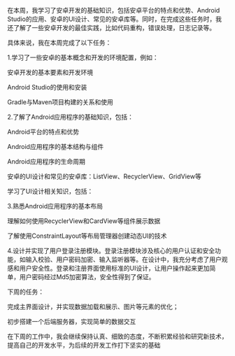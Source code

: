 在本周，我学习了安卓开发的基础知识，包括安卓平台的特点和优势、Android Studio的应用、安卓的UI设计、常见的安卓库等。同时，在完成这些任务时，我还了解了一些安卓开发的最佳实践，比如代码重构，错误处理，日志记录等。

具体来说，我在本周完成了以下任务：

1.学习了一些安卓的基本概念和开发的环境配置，例如：

安卓开发的基本要素和开发环境

Android Studio的使用和安装

Gradle与Maven项目构建的关系和使用

2.了解了Android应用程序的基础知识，包括：

Android平台的特点和优势

Android应用程序的基本结构与组件

Android应用程序的生命周期

安卓的UI设计和常见的安卓库：ListView、RecyclerView、GridView等

学习了UI设计相关知识，包括：

3.熟悉Android应用程序的基本布局

理解如何使用RecyclerView和CardView等组件展示数据

了解使用ConstraintLayout等布局管理器创建动态UI的技术

4.设计并实现了用户登录注册模块。登录注册模块涉及核心的用户认证和安全功能，如输入校验、用户密码加密、输入监听器等。在设计中，我充分考虑了用户观感和用户安全性。登录和注册界面使用标准的UI设计，让用户操作起来更加简单，用户密码经过Md5加密算法，安全性得到了保证。

下周的任务：

  完成主界面设计，并实现数据加载和展示、图片等元素的优化；

初步搭建一个后端服务器，实现简单的数据交互

在下周的工作中，我会继续保持认真、细致的态度，不断积累经验和研究新技术，提高自己的开发水平，为后续的开发工作打下坚实的基础

  